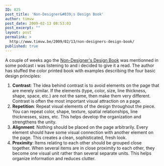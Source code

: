 ```yaml
---
ID: 825
post_title: 'Non-Designer&#039;s Design Book'
author: timvw
post_date: 2009-02-13 08:53:03
post_excerpt: ""
layout: post
permalink: >
  http://www.timvw.be/2009/02/13/non-designers-design-book/
published: true
---
```

<p>A couple of weeks ago the <a href="http://www.amazon.com/Non-Designers-Design-Book-3rd-Designers/dp/0321534042">Non-Designer's Design Book</a> was mentionned in some podcast i was listening to and i decided to give it a read. The author has stuffed the color printed book with examples describing the four basic design principles:</p>

<ol>

<li><strong>Contrast</strong>: The idea behind contrast is to avoid elements on the page that are merely similar. If the elements (type, color, size, line thickness, shape, space, etc.) are not the same, then make them very different. Contrast is often the most important visual attraction on a page.</li>

<li><strong>Repetition</strong>: Repeat visual elements of the design throughout the piece. You can repeat color, shape, texture, spatial relationships, line thicknesses, sizes, etc. This helps develop the organization and strengthens the unity.</li>

<li><strong>Alignment</strong>: Nothing should be placed on the page arbitrarily. Every element should have some visual connection with another element on the page. This creates a clean, sophisticated, fresh look.</li>

<li><strong>Proximity</strong>: Items relating to each other should be grouped close together. When several items are in close proximity to each other, they become one visual unit rather than several separate units. This helps organize information and reduces clutter.</li>

</ol>